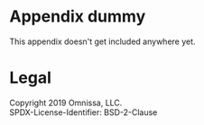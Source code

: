 # Appendix dummy
This appendix doesn't get included anywhere yet.

Legal
=====
Copyright 2019 Omnissa, LLC.  
SPDX-License-Identifier: BSD-2-Clause
